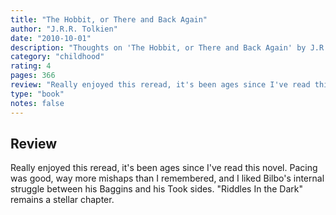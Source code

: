 ```yaml
---
title: "The Hobbit, or There and Back Again"
author: "J.R.R. Tolkien"
date: "2010-10-01"
description: "Thoughts on 'The Hobbit, or There and Back Again' by J.R.R. Tolkien."
category: "childhood"
rating: 4
pages: 366
review: "Really enjoyed this reread, it's been ages since I've read this novel. Pacing was good, way more mishaps than I remembered, and I liked Bilbo's internal struggle between his Baggins and his Took sides. 'Riddles In the Dark' remains a stellar chapter."
type: "book"
notes: false
---
```


## Review

Really enjoyed this reread, it's been ages since I've read this novel. Pacing was good, way more mishaps than I remembered, and I liked Bilbo's internal struggle between his Baggins and his Took sides. "Riddles In the Dark" remains a stellar chapter.
